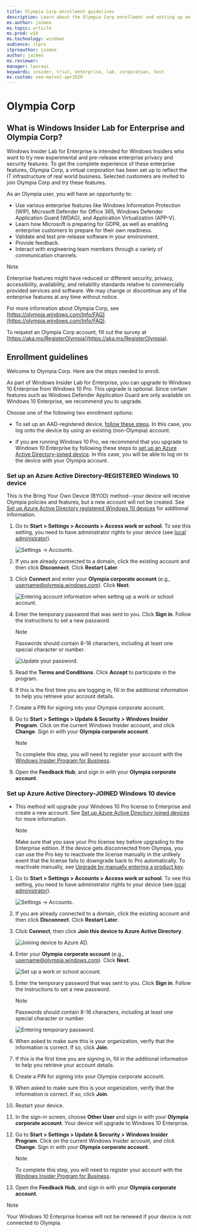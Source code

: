 ```yaml
---
title: Olympia Corp enrollment guidelines
description: Learn about the Olympia Corp enrollment and setting up an Azure Active Directory-REGISTERED Windows 10 device or an Azure Active Directory-JOINED Windows 10 device.
ms.author: jaimeo
ms.topic: article
ms.prod: w10
ms.technology: windows
audience: itpro
itproauthor: jaimeo
author: jaimeo
ms.reviewer: 
manager: laurawi
keywords: insider, trial, enterprise, lab, corporation, test
ms.custom: seo-marvel-apr2020
---
```


# Olympia Corp

## What is Windows Insider Lab for Enterprise and Olympia Corp?

Windows Insider Lab for Enterprise is intended for Windows Insiders who want to try new experimental and pre-release enterprise privacy and security features. To get the complete experience of these enterprise features, Olympia Corp, a virtual corporation has been set up to reflect the IT infrastructure of real world business. Selected customers are invited to join Olympia Corp and try these features.

As an Olympia user, you will have an opportunity to: 

-   Use various enterprise features like Windows Information Protection (WIP), Microsoft Defender for Office 365, Windows Defender Application Guard (WDAG), and Application Virtualization (APP-V).
-   Learn how Microsoft is preparing for GDPR, as well as enabling enterprise customers to prepare for their own readiness.
-   Validate and test pre-release software in your environment.
-   Provide feedback.
-   Interact with engineering team members through a variety of communication channels.

>[!Note]
>Enterprise features might have reduced or different security, privacy, accessibility, availability, and reliability standards relative to commercially provided services and software. We may change or discontinue any of the enterprise features at any time without notice.

For more information about Olympia Corp, see [https://olympia.windows.com/Info/FAQ](https://olympia.windows.com/Info/FAQ).

To request an Olympia Corp account, fill out the survey at [https://aka.ms/RegisterOlympia](https://aka.ms/RegisterOlympia).

## Enrollment guidelines

Welcome to Olympia Corp. Here are the steps needed to enroll.

As part of Windows Insider Lab for Enterprise, you can upgrade to Windows 10 Enterprise from Windows 10 Pro. This upgrade is optional. Since certain features such as Windows Defender Application Guard are only available on Windows 10 Enterprise, we recommend you to upgrade.

Choose one of the following two enrollment options:

- To set up an AAD-registered device, [follow these steps](#enrollment-keep-current-edition). In this case, you log onto the device by using an existing (non-Olympia) account.

- If you are running Windows 10 Pro, we recommend that you upgrade to Windows 10 Enterprise by following these steps to  [set up an Azure Active Directory-joined device](#enrollment-upgrade-to-enterprise). In this case, you will be able to log on to the device with your Olympia account.

<a id="enrollment-keep-current-edition"></a>

### Set up an Azure Active Directory-REGISTERED Windows 10 device

This is the Bring Your Own Device (BYOD) method--your device will receive Olympia policies and features, but a new account will not be created. See [Set up Azure Active Directory registered Windows 10 devices](/azure/active-directory/device-management-azuread-registered-devices-windows10-setup) for additional information.

1. Go to **Start > Settings > Accounts > Access work or school**. To see this setting, you need to have administrator rights to your device (see [local administrator](https://support.microsoft.com/windows/create-a-local-user-or-administrator-account-in-windows-20de74e0-ac7f-3502-a866-32915af2a34d)).

    ![Settings -> Accounts.](images/1-1.png)

2. If you are already connected to a domain, click the existing account and then click **Disconnect**. Click **Restart Later**.

3. Click **Connect** and enter your **Olympia corporate account** (e.g., username@olympia.windows.com). Click **Next**.

    ![Entering account information when setting up a work or school account.](images/1-3.png)

4. Enter the temporary password that was sent to you. Click **Sign in**. Follow the instructions to set a new password.

    > [!NOTE]
    > Passwords should contain 8-16 characters, including at least one special character or number.

    ![Update your password.](images/1-4.png)

5. Read the **Terms and Conditions**. Click **Accept** to participate in the program.

6. If this is the first time you are logging in, fill in the additional information to help you retrieve your account details.

7. Create a PIN for signing into your Olympia corporate account.

8. Go to **Start > Settings > Update & Security > Windows Insider Program**. Click on the current Windows Insider account, and click **Change**. Sign in with your **Olympia corporate account**.

    > [!NOTE]
    > To complete this step, you will need to register your account with the [Windows Insider Program for Business](https://insider.windows.com/ForBusiness).

9. Open the **Feedback Hub**, and sign in with your **Olympia corporate account**.

<a id="enrollment-upgrade-to-enterprise"></a>

### Set up Azure Active Directory-JOINED Windows 10 device

-   This method will upgrade your Windows 10 Pro license to Enterprise and create a new account. See [Set up Azure Active Directory joined devices](/azure/active-directory/device-management-azuread-joined-devices-setup) for more information.

    > [!NOTE]
    > Make sure that you save your Pro license key before upgrading to the Enterprise edition. If the device gets disconnected from Olympia, you can use the Pro key to reactivate the license manually in the unlikely event that the license fails to downgrade back to Pro automatically. To reactivate manually, see [Upgrade by manually entering a product key](../../upgrade/windows-10-edition-upgrades.md#upgrade-by-manually-entering-a-product-key).

1. Go to **Start > Settings > Accounts > Access work or school**. To see this setting, you need to have administrator rights to your device (see [local administrator](https://support.microsoft.com/windows/create-a-local-user-or-administrator-account-in-windows-20de74e0-ac7f-3502-a866-32915af2a34d)).

    ![Settings -> Accounts.](images/1-1.png)

2. If you are already connected to a domain, click the existing account and then click **Disconnect**. Click **Restart Later**.
    
3. Click **Connect**, then click **Join this device to Azure Active Directory**.

    ![Joining device to Azure AD.](images/2-3.png)

4. Enter your **Olympia corporate account** (e.g., username@olympia.windows.com). Click **Next**.

    ![Set up a work or school account.](images/2-4.png)

5. Enter the temporary password that was sent to you. Click **Sign in**. Follow the instructions to set a new password.

    > [!NOTE]
    > Passwords should contain 8-16 characters, including at least one special character or number.

    ![Entering temporary password.](images/2-5.png)

6. When asked to make sure this is your organization, verify that the information is correct. If so, click **Join**.

7. If this is the first time you are signing in, fill in the additional information to help you retrieve your account details.

8. Create a PIN for signing into your Olympia corporate account.

9. When asked to make sure this is your organization, verify that the information is correct. If so, click **Join**.

10. Restart your device.

11. In the sign-in screen, choose **Other User** and sign in with your **Olympia corporate account**. Your device will upgrade to Windows 10 Enterprise.

12. Go to **Start > Settings > Update & Security > Windows Insider Program**. Click on the current Windows Insider account, and click **Change**. Sign in with your **Olympia corporate account**.

    > [!NOTE]
    > To complete this step, you will need to register your account with the [Windows Insider Program for Business](https://insider.windows.com/ForBusiness).

13. Open the **Feedback Hub**, and sign in with your **Olympia corporate account**.

>[!NOTE]
> Your Windows 10 Enterprise license will not be renewed if your device is not connected to Olympia.